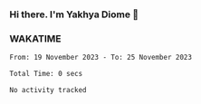 ### Hi there. I'm Yakhya Diome 👋

### WAKATIME
<!--START_SECTION:waka-->

```txt
From: 19 November 2023 - To: 25 November 2023

Total Time: 0 secs

No activity tracked
```

<!--END_SECTION:waka-->
